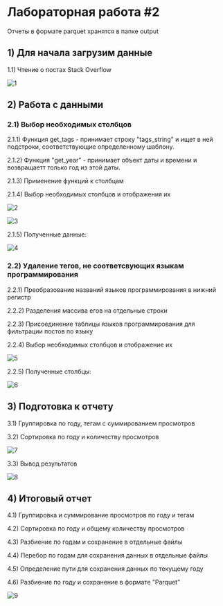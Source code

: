 # Лабораторная работа #2

Отчеты в формате parquet хранятся в папке output

## 1) Для начала загрузим данные

1.1) Чтение о постах Stack Overflow

![1](https://github.com/vasser2323/BigData/assets/73202398/58b54ea5-7437-49cf-9539-f08f6510e043)

## 2) Работа с данными

### 2.1) Выбор необходимых столбцов

2.1.1) Функция get_tags - принимает строку "tags_string" и ищет в ней
подстроки, соответствующие определенному шаблону.

2.1.2) Функция "get_year" - принимает объект даты и времени и возвращаетт только год из этой даты.

2.1.3) Применение функций к столбцам 

2.1.4) Выбор необходимых столбцов и отображения их 

![2](https://github.com/vasser2323/BigData/assets/73202398/cd4338ab-de3d-4500-97dd-e148fbce7edf)

![3](https://github.com/vasser2323/BigData/assets/73202398/60cbcd51-7681-4639-bd5e-e100f1ffd491)

2.1.5) Полученные данные: 

![4](https://github.com/vasser2323/BigData/assets/73202398/0c9bba64-a106-42ff-817e-0e43b481e537)

### 2.2) Удаление тегов, не соответсвующих языкам программирования 

2.2.1) Преобразование названий языков программирования в  нижний регистр 

2.2.2) Разделения массива егов на отдельные строки

2.2.3) Присоединение таблицы языков программирования для фильтрации постов по языку

2.2.4) Выбор необходимых столбцов и отображение их

![5](https://github.com/vasser2323/BigData/assets/73202398/c239dd73-4a16-410d-9ba2-f70456743151)

2.2.5) Полученные столбцы: 

![6](https://github.com/vasser2323/BigData/assets/73202398/b9023ce3-bf9b-458d-adf7-bfd93dedd934)

## 3) Подготовка к  отчету

3.1) Группировка по году, тегам с суммированием просмотров

3.2) Сортировка по году и количеству просмотров

![7](https://github.com/vasser2323/BigData/assets/73202398/60839ad9-9c68-415a-8392-0b8cd6b3359f)

3.3) Вывод результатов

![8](https://github.com/vasser2323/BigData/assets/73202398/810fdcd1-859c-4382-87a4-85c4e04ead39)

## 4) Итоговый отчет

4.1) Группировка и суммирование просмотров по году и тегам

4.2) Сортировка по году и общему количеству просмотров

4.3) Разбиение по годам и сохранение в отдельные файлы

4.4) Перебор по годам для сохранения данных в отдельные файлы

4.5) Определение пути для сохранения данных по текущему году

4.6) Разбиение по году и сохранение в формате "Parquet"

![9](https://github.com/vasser2323/BigData/assets/73202398/187c7f2b-7ea0-464e-a78c-90d0f4050451)



